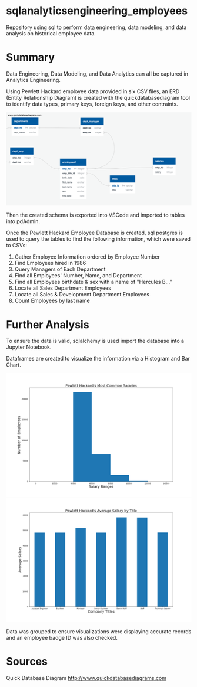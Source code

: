# sqlanalyticsengineering_employees
Repository using sql to perform data engineering, data modeling, and data analysis on historical employee data.


# Summary
Data Engineering, Data Modeling, and Data Analytics can all be captured in Analytics Engineering.

Using Pewlett Hackard employee data provided in six CSV files, an ERD (Entity Relationship Diagram) is created with the quickdatabasediagram tool to identify data types, primary keys, foreign keys, and other contraints.

![Alt text](EmployeeSQL/QuickDBD-schema.sql.png?raw=true "erd")

Then the created schema is exported into VSCode and imported to tables into pdAdmin.

Once the Pewlett Hackard Employee Database is created, sql postgres is used to query the tables to find the following information, which were saved to CSVs:

1. Gather Employee Information ordered by Employee Number
2. Find Employees hired in 1986
3. Query Managers of Each Department
4. Find all Employees' Number, Name, and Department
5. Find all Employees birthdate & sex with a name of "Hercules B..."
6. Locate all Sales Department Employees
7. Locate all Sales & Development Department Employees
8. Count Employees by last name


# Further Analysis
To ensure the data is valid, sqlalchemy is used import the database into a Jupyter Notebook.

Dataframes are created to visualize the information via a Histogram and Bar Chart.

![Alt text](EmployeeSQL/salary_range_histogram.png?raw=true "histogram")
![Alt text](EmployeeSQL/salary_title_bar.png?raw=true "bar chart")

Data was grouped to ensure visualizations were displaying accurate records and an employee badge ID was also checked.


# Sources
Quick Database Diagram
http://www.quickdatabasediagrams.com
